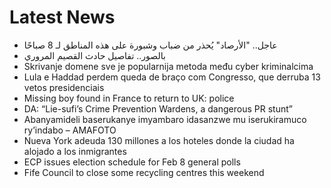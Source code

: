 # Latest News
-  عاجل.. "الأرصاد" يُحذر من ضباب وشبورة على هذه المناطق لـ 8 صباحًا
-  بالصور.. تفاصيل حادث القصيم المروري
-  Skrivanje domene sve je popularnija metoda među cyber kriminalcima
-  Lula e Haddad perdem queda de braço com Congresso, que derruba 13 vetos presidenciais
-  Missing boy found in France to return to UK: police
-  DA: “Lie-sufi’s Crime Prevention Wardens, a dangerous PR stunt”
-  Abanyamideli baserukanye imyambaro idasanzwe mu iserukiramuco ry’indabo – AMAFOTO
-  Nueva York adeuda 130 millones a los hoteles donde la ciudad ha alojado a los inmigrantes
-  ECP issues election schedule for Feb 8 general polls
-  Fife Council to close some recycling centres this weekend

